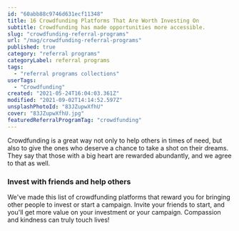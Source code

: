 ```yaml
---
id: "60abb88c9746d631ecf11348"
title: 16 Crowdfunding Platforms That Are Worth Investing On
subtitle: Crowdfunding has made opportunities more accessible.
slug: "crowdfunding-referral-programs"
url: "/mag/crowdfunding-referral-programs"
published: true
category: "referral programs"
categoryLabel: referral programs
tags:
  - "referral programs collections"
userTags:
  - "Crowdfunding"
created: "2021-05-24T16:04:03.361Z"
modified: "2021-09-02T14:14:52.597Z"
unsplashPhotoId: "83JZupwXfhU"
cover: "83JZupwXfhU.jpg"
featuredReferralProgramTag: "crowdfunding"
---
```

Crowdfunding is a great way not only to help others in times of need, but also to give the ones who deserve a chance to take a shot on their dreams. They say that those with a big heart are rewarded abundantly, and we agree to that as well.

### **Invest with friends and help others**

We've made this list of crowdfunding platforms that reward you for bringing other people to invest or start a campaign. Invite your friends to start, and you'll get more value on your investment or your campaign. Compassion and kindness can truly touch lives!